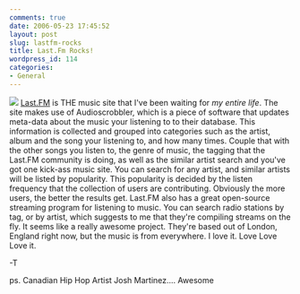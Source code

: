 ```yaml
---
comments: true
date: 2006-05-23 17:45:52
layout: post
slug: lastfm-rocks
title: Last.Fm Rocks!
wordpress_id: 114
categories:
- General
---
```


![](http://static.last.fm/media/banners/turndownthesuck.gif)
[Last.FM](http://www.last.fm) is THE music site that I've been waiting for _my entire life_. The site makes use of Audioscrobbler, which is a piece of software that updates meta-data about the music your listening to to their database. This information is collected and grouped into categories such as the artist, album and the song your listening to, and how many times. Couple that with the other songs you listen to, the genre of music, the tagging that the Last.FM community is doing, as well as the similar artist search and you've got one kick-ass music site. You can search for any artist, and similar artists will be listed by popularity. This popularity is decided by the listen frequency that the collection of users are contributing. Obviously the more users, the better the results get. Last.FM also has a great open-source streaming program for listening to music. You can search radio stations by tag, or by artist, which suggests to me that they're compiling streams on the fly. It seems like a really awesome project. They're based out of London, England right now, but the music is from everywhere. I love it. 
Love 
Love 
Love it.

-T 

ps. Canadian Hip Hop Artist Josh Martinez.... Awesome
